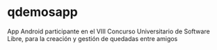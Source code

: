 qdemosapp
=========

App Android participante en el VIII Concurso Universitario de Software Libre, para la creación y gestión de quedadas entre amigos
